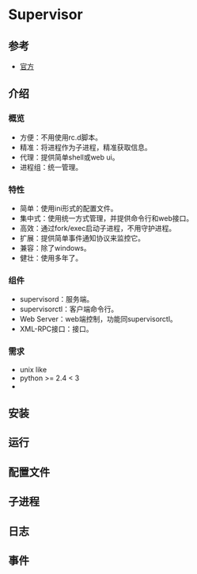 # Supervisor

## 参考

* [官方](http://www.supervisord.org)

## 介绍

### 概览

* 方便：不用使用rc.d脚本。
* 精准：将进程作为子进程，精准获取信息。
* 代理：提供简单shell或web ui。
* 进程组：统一管理。

### 特性

* 简单：使用ini形式的配置文件。
* 集中式：使用统一方式管理，并提供命令行和web接口。
* 高效：通过fork/exec启动子进程，不用守护进程。
* 扩展：提供简单事件通知协议来监控它。
* 兼容：除了windows。
* 健壮：使用多年了。

### 组件

* supervisord：服务端。
* supervisorctl：客户端命令行。
* Web Server：web端控制，功能同supervisorctl。
* XML-RPC接口：接口。

### 需求

* unix like
* python &gt;= 2.4 &lt; 3
* 
## 安装

## 运行

## 配置文件

## 子进程

## 日志

## 事件

